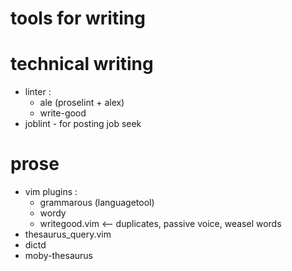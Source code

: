 # tools for writing

# technical writing

- linter :
     - ale (proselint + alex)
     - write-good
- joblint - for posting job seek

# prose

- vim plugins :
     - grammarous (languagetool)
     - wordy
     - writegood.vim <-- duplicates, passive voice, weasel words
- thesaurus_query.vim
- dictd
- moby-thesaurus
